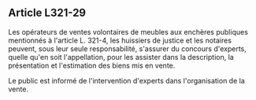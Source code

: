 Article L321-29
----
Les opérateurs de ventes volontaires de meubles aux enchères publiques
mentionnés à l'article L. 321-4, les huissiers de justice et les notaires
peuvent, sous leur seule responsabilité, s'assurer du concours d'experts, quelle
qu'en soit l'appellation, pour les assister dans la description, la présentation
et l'estimation des biens mis en vente.

Le public est informé de l'intervention d'experts dans l'organisation de la
vente.
